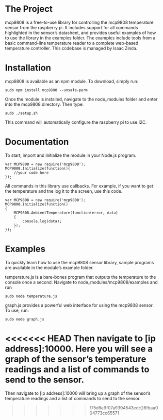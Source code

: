 # The Project
mcp9808 is a free-to-use library for controlling the mcp9808 temperature sensor from the raspberry pi. It includes support for all commands highlighted in the sensor’s datasheet, and provides useful examples of how to use the library in the examples folder. The examples include tools from a basic command-line temperature reader to a complete web-based temperature controller. This codebase is managed by Isaac Zinda. 

# Installation

mcp9808 is available as an npm module. To download, simply run:  

	sudo npm install mcp9808 --unsafe-perm

Once the module is installed, navigate to the node_modules folder and enter into the mcp9808 directory. Then type: 

	sudo ./setup.sh

This command will automatically configure the raspberry pi to use I2C.

# Documentation

To start, import and initialize the module in your Node.js program.

	var MCP9808 = new require('mcp9808');
	MCP9808.Initialize(function(){
		//your code here
	});

All commands in this library use callbacks. For example, if you want to get the temperature and tne log it to the screen, use this code.

	var MCP9808 = new require('mcp9808');
	MCP9808.Initialize(function()
	{
		MCP9808.AmbientTemperature(function(error, data)
		{
			console.log(data);
		});
	});

# Examples

To quickly learn how to use the mcp9808 sensor library, sample programs are available in the module’s example folder.

temperature.js is a bare-bones program that outputs the temperature to the console once a second. Navigate to node_modules/mcp9808/examples and run

	sudo node temperature.js

graph.js provides a powerful web interface for using the mcp9808 sensor. To use, run:

	sudo node graph.js

<<<<<<< HEAD
Then navigate to [ip address]:10000. Here you will see a graph of the sensor’s temperature readings and a list of commands to send to the sensor.
=======
Then navigate to [ip address]:10000 will bring up a graph of the sensor’s temperature readings and a list of commands to send to the sensor.
>>>>>>> f75d6a9f07a9394543edc26fbaa004773cc65571
